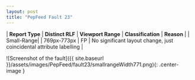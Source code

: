 ```yaml
---
layout: post
title: "PepFeed Fault 23"
---
```

| **Report Type** | **Distinct RLF** | **Viewport Range** | **Classification** | **Reason** |
| Small-Range|  | 769px-773px | FP | No significant layout change, just coincidental attribute labelling | 

![Screenshot of the fault]({{ site.baseurl }}/assets/images/PepFeed/fault23/smallrangeWidth771.png){: .center-image }